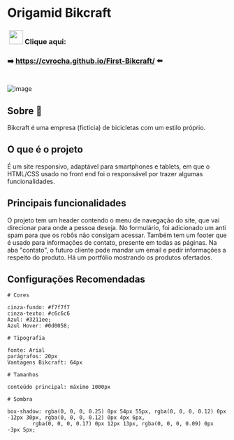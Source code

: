 # Origamid Bikcraft

<h3>&nbsp;<img width="32px" src="https://user-images.githubusercontent.com/62439381/159175059-0ea4a795-21f9-43f4-a9db-afc3a21ab780.gif">&nbsp;Clique aqui:</h3>

**<h3>➡️&nbsp;https://cvrocha.github.io/First-Bikcraft/ ⬅️&nbsp;</h3>**

#
![image](https://user-images.githubusercontent.com/62439381/167651805-f65c9150-19f6-4b61-93ed-6f537a2afde9.png)

## Sobre 📝
Bikcraft é uma empresa (fictícia) de bicicletas com um estilo próprio.

## O que é o projeto
É um site responsivo, adaptável para smartphones e tablets, em que o HTML/CSS usado no front end foi o responsável por trazer algumas funcionalidades.

## Principais funcionalidades
O projeto tem um header contendo o menu de navegação do site, que vai direcionar para onde a pessoa deseja. No formulário, foi adicionado um anti spam para que os robôs não consigam acessar. Também tem um footer que é usado para informações de contato, presente em todas as páginas. Na aba "contato", o futuro cliente pode mandar um email e pedir informações a respeito do produto. Há um portfólio mostrando os produtos ofertados.

## Configurações Recomendadas

```
# Cores

cinza-fundo: #f7f7f7
cinza-texto: #c6c6c6
Azul: #3211ee;
Azul Hover: #0d0058;

# Tipografia

fonte: Arial
parágrafos: 20px
Vantagens Bikcraft: 64px

# Tamanhos

conteúdo principal: máximo 1000px

# Sombra

box-shadow: rgba(0, 0, 0, 0.25) 0px 54px 55px, rgba(0, 0, 0, 0.12) 0px -12px 30px, rgba(0, 0, 0, 0.12) 0px 4px 6px,
		rgba(0, 0, 0, 0.17) 0px 12px 13px, rgba(0, 0, 0, 0.09) 0px -3px 5px;

```
